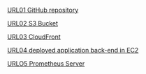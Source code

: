 [URL01 GitHub repository]()

[URL02 S3 Bucket](http://udapeople-d96d8bf.s3-website-us-east-1.amazonaws.com/#/employees)

[URL03 CloudFront](http://d2lgh6dv8sple9.cloudfront.net/)

[URL04 deployed application back-end in EC2](http://ec2-54-242-244-19.compute-1.amazonaws.com:3030/api/status)

[URLO5 Prometheus Server](http://ec2-3-90-206-32.compute-1.amazonaws.com:9090/graph)